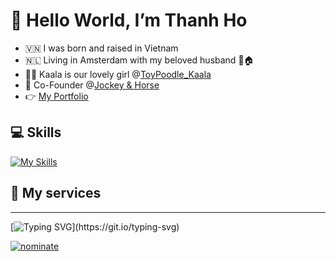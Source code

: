# 👋 Hello World, I’m Thanh Ho

- 🇻🇳 I was born and raised in Vietnam
- 🇳🇱 Living in Amsterdam with my beloved husband 👬🏠
- 🐕‍🦺 Kaala is our lovely girl @[ToyPoodle_Kaala](https://www.instagram.com/toypoodle_kaala/)
- 🤝 Co-Founder @[Jockey & Horse](https://jockeyandhorse.com)
- 👉 [My Portfolio](https://hovinhthanh7893.github.io/portfolio/)

## 💻  Skills
[![My Skills](https://skillicons.dev/icons?i=js,html,css,vscode,vue,pinia,sass,threejs,react,redux,netlify,py,fastapi,mongodb,azure,visualstudio,cs,unity,lua,blender,ai,ps,pr,figma,xd)](https://skillicons.dev)

## 💼  My services



---
[![Typing SVG](https://readme-typing-svg.demolab.com?font=Fira+Code&pause=1000&color=F7C700&width=435&lines=Stay+curious!+Never+stop+learning!;Work+hard!+Never+stop+creating!)](https://git.io/typing-svg)

[![nominate](https://img.shields.io/badge/Star-Nominate%20@hovinhthanh7893-ffdd00.svg?logo=github&labelColor=181717&longCache=true&style=for-the-badge)](https://stars.github.com/nominate)
